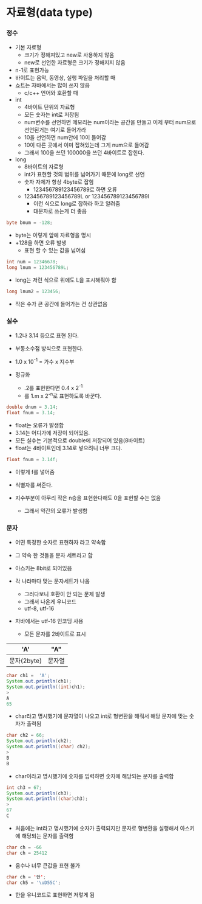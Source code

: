 # 자료형(data type)

### 정수

- 기본 자료형
  - 크기가 정해져있고 new로 사용하지 않음
  - new로 선언한 자료형은 크기가 정해지지 않음
- n-1로 표현가능
- 바이트는 음악, 동영상, 실행 파일을 처리할 때
- 쇼트는 자바에서는 많이 쓰지 않음
  - c/c++ 언어와 호환할 때
- int
  - 4바이트 단위의 자료형
  - 모든 숫자는 int로 저장됨
  - num변수를 선언하면 메모리는 num이라는 공간을 만들고 이제 부터 num으로 선언된거는 여기로 들어가라
  - 10을 선언하면 num안에 10이 들어감
  - 10이 다른 곳에서 이미 잡혀있는데 그게 num으로 들어감
  - 그래서 100을 쓰던 100000을 쓰던 4바이트로 잡힌다.
- long
  - 8바이트의 자료형
  - int가 표현할 것의 범위를 넘어가기 때문에 long로 선언
  - 숫자 자체가 항상 4byte로 잡힘
    - 123456789123456789로 하면 오류
  - 123456789123456789L or 123456789123456789l
    - 이런 식으로 long로 잡하라 하고 알려줌
    - 대문자로 쓰는게 더 좋음

```java
byte bnum = -128;
```

- byte는 이렇게 앞에 자료형을 명시
- +128을 하면 오류 발생
  - 표현 할 수 있는 값을 넘어섬

```java
int num = 12346678;
long lnum = 123456789L;
```

- long는 저런 식으로 위에도 L을 표시해줘야 함

```java
long lnum2 = 123456;
```

- 작은 수가 큰 공간에 들어가는 건 상관없음

### 실수

- 1.2나 3.14 등으로 표현 된다.
- 부동소수점 방식으로 표현한다.
- 1.0 x 10<sup>-1</sup> = 가수 x 지수부

- 정규화
  - .2를 표현한다면 0.4 x 2<sup>-1</sup>
  - 를 1.m x 2<sup>-n</sup>로 표현하도록 바꾼다.

```java
double dnum = 3.14;
float fnum = 3.14;
```

- float는 오류가 발생함
- 3.14는 어디가에 저장이 되어있음.
- 모든 실수는 기본적으로 double에 저장되어 있음(8바이트)
- float는 4바이트인데 3.14로 넣으려니 너무 크다.

```java
float fnum = 3.14f;
```

- 이렇게 f를 넣어줌
- 식별자를 써준다.

- 지수부분이 아무리 작은 n승을 표현한다해도 0을 표현할 수는 없음
  - 그래서 약간의 오류가 발생함

### 문자

- 어떤 특정한 숫자로 표현하자 라고 약속함
- 그 약속 한 것들을 문자 세트라고 함
- 아스키는 8bit로 되어있음
- 각 나라마다 맞는 문자세트가 나옴
  - 그러다보니 호환이 안 되는 문제 발생
  - 그래서 나온게 우니코드
  - utf-8, utf-16

- 자바에서는 utf-16 인코딩 사용
  - 모든 문자를 2바이트로 표시

| 'A'         | "A"    |
| ----------- | ------ |
| 문자(2byte) | 문자열 |

```java
char ch1 =  'A';
System.out.println(ch1);
System.out.println((int)ch1);
>
A
65
```

- char라고 명시했기에 문자열이 나오고 int로 형변환을 해줘서 해당 문자에 맞는 숫자가 출력됨

```java
char ch2 = 66;
System.out.println(ch2);
System.out.println((char) ch2);
>
B
B
```

- char이라고 명시했기에 숫자를 입력하면 숫자에 해당되는 문자를 출력함

```java
int ch3 = 67;
System.out.println(ch3);
System.out.println((char)ch3);
>
67
C
```

- 처음에는 int라고 명시했기에 숫자가 출력되지만 문자로 형변환을 실행해서 아스키에 해당되는 문자를 출력함

```java
char ch = -66
char ch = 25412
```

- 음수나 너무 큰값을 표현 불가

```java
char ch = '한';
char ch5 = '\uD55C';
```

- 한을 유니코드로 표현하면 저렇게 됨

